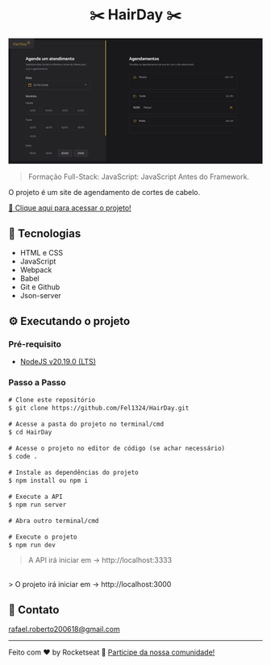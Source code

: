 <h1 align="center">✂️ HairDay ✂️</h1>

![preview](./.github/preview.png)

> Formação Full-Stack: JavaScript: JavaScript Antes do Framework.

O projeto é um site de agendamento de cortes de cabelo.


[🔗 Clique aqui para acessar o projeto!](https://fel1324.github.io/HairDay/)


## 🎉 Tecnologias

- HTML e CSS
- JavaScript
- Webpack
- Babel
- Git e Github
- Json-server

## ⚙️ Executando o projeto

### Pré-requisito

- [NodeJS v20.19.0 (LTS)](https://nodejs.org/en/download)

### Passo a Passo

```
# Clone este repositório
$ git clone https://github.com/Fel1324/HairDay.git

# Acesse a pasta do projeto no terminal/cmd
$ cd HairDay

# Acesse o projeto no editor de código (se achar necessário)
$ code .

# Instale as dependências do projeto
$ npm install ou npm i

# Execute a API
$ npm run server

# Abra outro terminal/cmd

# Execute o projeto
$ npm run dev
```

> A API irá iniciar em -> http://localhost:3333
<br>
> O projeto irá iniciar em -> http://localhost:3000

## 💚 Contato

rafael.roberto200618@gmail.com

---

Feito com ♥ by Rocketseat :wave: [Participe da nossa comunidade!](https://discord.gg/rocketseat)
